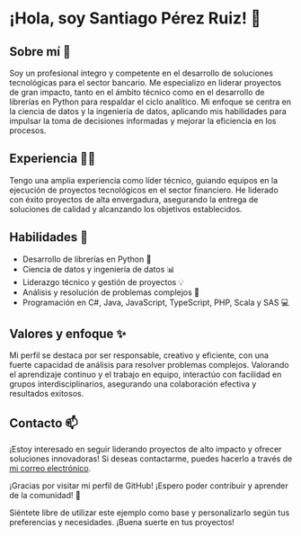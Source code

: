 # ¡Hola, soy Santiago Pérez Ruiz! 👋

## Sobre mí 💼

Soy un profesional íntegro y competente en el desarrollo de soluciones tecnológicas para el sector bancario. Me especializo en liderar proyectos de gran impacto, tanto en el ámbito técnico como en el desarrollo de librerías en Python para respaldar el ciclo analítico. Mi enfoque se centra en la ciencia de datos y la ingeniería de datos, aplicando mis habilidades para impulsar la toma de decisiones informadas y mejorar la eficiencia en los procesos.

## Experiencia 👨‍💻

Tengo una amplia experiencia como líder técnico, guiando equipos en la ejecución de proyectos tecnológicos en el sector financiero. He liderado con éxito proyectos de alta envergadura, asegurando la entrega de soluciones de calidad y alcanzando los objetivos establecidos.

## Habilidades 🚀

- Desarrollo de librerías en Python 🐍
- Ciencia de datos y ingeniería de datos 📊
- Liderazgo técnico y gestión de proyectos 💡
- Análisis y resolución de problemas complejos 🧠
- Programación en C#, Java, JavaScript, TypeScript, PHP, Scala y SAS 💻

## Valores y enfoque ✨

Mi perfil se destaca por ser responsable, creativo y eficiente, con una fuerte capacidad de análisis para resolver problemas complejos. Valorando el aprendizaje continuo y el trabajo en equipo, interactúo con facilidad en grupos interdisciplinarios, asegurando una colaboración efectiva y resultados exitosos.

## Contacto 📫

¡Estoy interesado en seguir liderando proyectos de alto impacto y ofrecer soluciones innovadoras! Si deseas contactarme, puedes hacerlo a través de [mi correo electrónico](mailto:santiago-perez-ruiz@outlook.com).

¡Gracias por visitar mi perfil de GitHub! ¡Espero poder contribuir y aprender de la comunidad! 🌟

Siéntete libre de utilizar este ejemplo como base y personalizarlo según tus preferencias y necesidades. ¡Buena suerte en tus proyectos!
